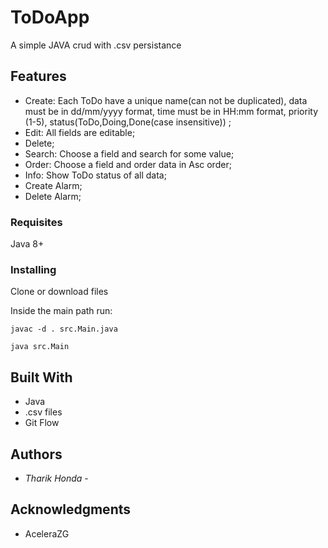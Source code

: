 # ToDoApp

A simple JAVA crud with .csv persistance

## Features

- Create: Each ToDo have a unique name(can not be duplicated), data must be in dd/mm/yyyy format, time must be in HH:mm format, priority (1-5), status(ToDo,Doing,Done(case insensitive)) ;
- Edit: All fields are editable;
- Delete;
- Search: Choose a field and search for some value;
- Order: Choose a field and order data in Asc order;
- Info: Show ToDo status of all data; 
- Create Alarm;
- Delete Alarm;


### Requisites

Java 8+

### Installing

Clone or download files

Inside the main path run:

    javac -d . src.Main.java

    java src.Main
    

## Built With

  - Java
  - .csv files
  - Git Flow
 
## Authors

  - *Tharik Honda* -
    

## Acknowledgments

  - AceleraZG
  
